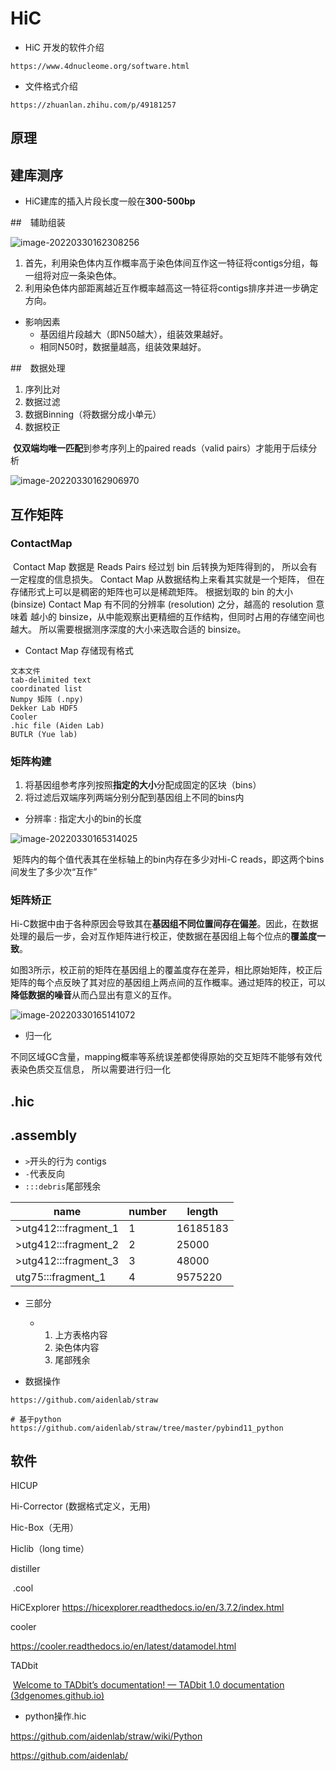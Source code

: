 # HiC

- HiC 开发的软件介绍

```http
https://www.4dnucleome.org/software.html
```



- 文件格式介绍

```http
https://zhuanlan.zhihu.com/p/49181257
```



## 原理





## 建库测序

- HiC建库的插入片段长度一般在**300-500bp**





##　辅助组装

![image-20220330162308256](https://s2.loli.net/2022/03/30/lXVk8DqSFvbt2fM.png)

1. 首先，利用染色体内互作概率高于染色体间互作这一特征将contigs分组，每一组将对应一条染色体。
2. 利用染色体内部距离越近互作概率越高这一特征将contigs排序并进一步确定方向。

- 影响因素
  - 基因组片段越大（即N50越大），组装效果越好。
  - 相同N50时，数据量越高，组装效果越好。



##　数据处理

1. 序列比对
2. 数据过滤
3. 数据Binning（将数据分成小单元）
4. 数据校正

​		**仅双端均唯一匹配**到参考序列上的paired reads（valid pairs）才能用于后续分析

![image-20220330162906970](https://s2.loli.net/2022/03/30/DAqXVW2n3vBwMoe.png)



## 互作矩阵

### ContactMap

​		Contact Map 数据是 Reads Pairs 经过划 bin 后转换为矩阵得到的， 所以会有一定程度的信息损失。 Contact Map 从数据结构上来看其实就是一个矩阵， 但在存储形式上可以是稠密的矩阵也可以是稀疏矩阵。 根据划取的 bin 的大小 (binsize) Contact Map 有不同的分辨率 (resolution) 之分，越高的 resolution 意味着 越小的 binsize，从中能观察出更精细的互作结构，但同时占用的存储空间也越大。 所以需要根据测序深度的大小来选取合适的 binsize。

-  Contact Map 存储现有格式

```
文本文件
tab-delimited text
coordinated list
Numpy 矩阵 (.npy)
Dekker Lab HDF5
Cooler
.hic file (Aiden Lab)
BUTLR (Yue lab)
```



### 矩阵构建

1. 将基因组参考序列按照**指定的大小**分配成固定的区块（bins）
2. 将过滤后双端序列两端分别分配到基因组上不同的bins内

- 分辨率 : 指定大小的bin的长度

![image-20220330165314025](https://s2.loli.net/2022/03/31/GD2BXSaOfTlUuic.png)

​		矩阵内的每个值代表其在坐标轴上的bin内存在多少对Hi-C reads，即这两个bins间发生了多少次“互作”



### 矩阵矫正

​		Hi-C数据中由于各种原因会导致其在**基因组不同位置间存在偏差**。因此，在数据处理的最后一步，会对互作矩阵进行校正，使数据在基因组上每个位点的**覆盖度一致**。

​		如图3所示，校正前的矩阵在基因组上的覆盖度存在差异，相比原始矩阵，校正后矩阵的每个点反映了其对应的基因组上两点间的互作概率。通过矩阵的校正，可以**降低数据的噪音**从而凸显出有意义的互作。

![image-20220330165141072](https://s2.loli.net/2022/03/30/MBoCZiQJnrF29VR.png)



- 归一化

​		不同区域GC含量，mapping概率等系统误差都使得原始的交互矩阵不能够有效代表染色质交互信息， 所以需要进行归一化



## .hic



## .assembly

- `>`开头的行为 contigs
- `-`代表反向
- `:::debris`尾部残余

| name                 | number | length   |
| -------------------- | ------ | -------- |
| >utg412:::fragment_1 | 1      | 16185183 |
| >utg412:::fragment_2 | 2      | 25000    |
| >utg412:::fragment_3 | 3      | 48000    |
| utg75:::fragment_1   | 4      | 9575220  |

- 三部分
  - 1. 上方表格内容
    2. 染色体内容
    3. 尾部残余

- 数据操作

```http
https://github.com/aidenlab/straw

# 基于python 
https://github.com/aidenlab/straw/tree/master/pybind11_python
```





## 软件

HICUP

Hi-Corrector (数据格式定义，无用)

Hic-Box（无用）

Hiclib（long time）

distiller

​	.cool 

HiCExplorer
https://hicexplorer.readthedocs.io/en/3.7.2/index.html

cooler

https://cooler.readthedocs.io/en/latest/datamodel.html

TADbit

​	[Welcome to TADbit’s documentation! — TADbit 1.0 documentation (3dgenomes.github.io)](http://3dgenomes.github.io/TADbit/)

- python操作.hic

https://github.com/aidenlab/straw/wiki/Python

https://github.com/aidenlab/

